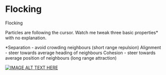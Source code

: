 # Flocking
Flocking

Particles are following the cursor. Watch me tweak three basic properties* with no explanation.

*Separation - avoid crowding neighbours (short range repulsion)
Alignment - steer towards average heading of neighbours
Cohesion - steer towards average position of neighbours (long range attraction)


[![IMAGE ALT TEXT HERE](https://img.youtube.com/vi/8UtGdqZs_dE/0.jpg)](https://www.youtube.com/watch?v=8UtGdqZs_dE)

